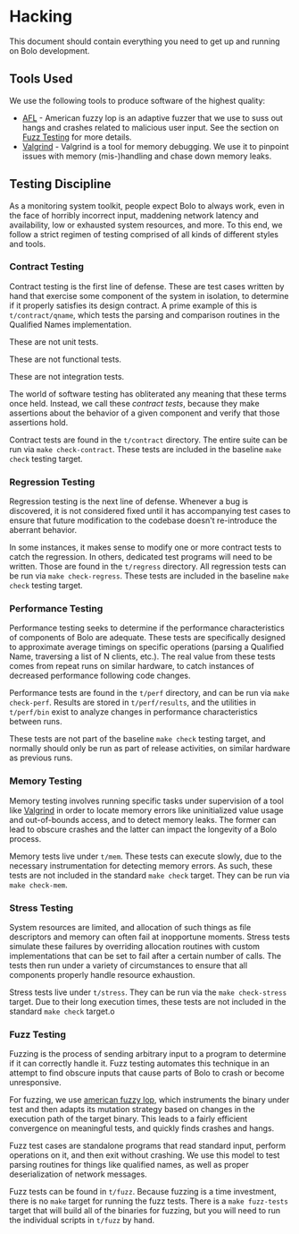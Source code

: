 Hacking
=======

This document should contain everything you need to get up and
running on Bolo development.


Tools Used
----------

We use the following tools to produce software of the highest
quality:

  - [AFL][afl] - American fuzzy lop is an adaptive fuzzer that we
    use to suss out hangs and crashes related to malicious user
    input.  See the section on [Fuzz Testing](#fuzz-testing) for
    more details.
  - [Valgrind][vg] - Valgrind is a tool for memory debugging.  We
    use it to pinpoint issues with memory (mis-)handling and chase
    down memory leaks.


Testing Discipline
------------------

As a monitoring system toolkit, people expect Bolo to always work,
even in the face of horribly incorrect input, maddening network
latency and availability, low or exhausted system resources, and
more.  To this end, we follow a strict regimen of testing
comprised of all kinds of different styles and tools.

### Contract Testing

Contract testing is the first line of defense.  These are test
cases written by hand that exercise some component of the system
in isolation, to determine if it properly satisfies its design
contract.  A prime example of this is `t/contract/qname`, which
tests the parsing and comparison routines in the Qualified Names
implementation.

These are not unit tests.

These are not functional tests.

These are not integration tests.

The world of software testing has obliterated any meaning that
these terms once held.  Instead, we call these _contract tests_,
because they make assertions about the behavior of a given
component and verify that those assertions hold.

Contract tests are found in the `t/contract` directory.  The
entire suite can be run via `make check-contract`.  These tests
are included in the baseline `make check` testing target.

### Regression Testing

Regression testing is the next line of defense.  Whenever a
bug is discovered, it is not considered fixed until it has
accompanying test cases to ensure that future modification to
the codebase doesn't re-introduce the aberrant behavior.

In some instances, it makes sense to modify one or more contract
tests to catch the regression.  In others, dedicated test
programs will need to be written.  Those are found in the
`t/regress` directory.  All regression tests can be run via `make
check-regress`.  These tests are included in the baseline `make
check` testing target.

### Performance Testing

Performance testing seeks to determine if the performance
characteristics of components of Bolo are adequate.  These tests
are specifically designed to approximate average timings on
specific operations (parsing a Qualified Name, traversing a list
of N clients, etc.).  The real value from these tests comes from
repeat runs on similar hardware, to catch instances of decreased
performance following code changes.

Performance tests are found in the `t/perf` directory, and can be
run via `make check-perf`.  Results are stored in
`t/perf/results`, and the utilities in `t/perf/bin` exist to
analyze changes in performance characteristics between runs.

These tests are not part of the baseline `make check` testing
target, and normally should only be run as part of release
activities, on similar hardware as previous runs.

### Memory Testing

Memory testing involves running specific tasks under supervision
of a tool like [Valgrind][vg] in order to locate memory errors
like uninitialized value usage and out-of-bounds access, and to
detect memory leaks. The former can lead to obscure crashes
and the latter can impact the longevity of a Bolo process.

Memory tests live under `t/mem`.  These tests can execute slowly,
due to the necessary instrumentation for detecting memory errors.
As such, these tests are not included in the standard `make check`
target.  They can be run via `make check-mem`.

### Stress Testing

System resources are limited, and allocation of such things as
file descriptors and memory can often fail at inopportune moments.
Stress tests simulate these failures by overriding allocation
routines with custom implementations that can be set to fail after
a certain number of calls.  The tests then run under a variety of
circumstances to ensure that all components properly handle
resource exhaustion.

Stress tests live under `t/stress`.  They can be run via the `make
check-stress` target.  Due to their long execution times, these
tests are not included in the standard `make check` target.o

### Fuzz Testing

Fuzzing is the process of sending arbitrary input to a program to
determine if it can correctly handle it.  Fuzz testing automates
this technique in an attempt to find obscure inputs that cause
parts of Bolo to crash or become unresponsive.

For fuzzing, we use [american fuzzy lop][afl], which instruments
the binary under test and then adapts its mutation strategy based
on changes in the execution path of the target binary.  This leads
to a fairly efficient convergence on meaningful tests, and quickly
finds crashes and hangs.

Fuzz test cases are standalone programs that read standard input,
perform operations on it, and then exit without crashing.  We use
this model to test parsing routines for things like qualified
names, as well as proper deserialization of network messages.

Fuzz tests can be found in `t/fuzz`.  Because fuzzing is a time
investment, there is no `make` target for running the fuzz tests.
There is a `make fuzz-tests` target that will build all of the
binaries for fuzzing, but you will need to run the individual
scripts in `t/fuzz` by hand.


[afl]: http://lcamtuf.coredump.cx/afl/
[vg]:  http://valgrind.org/

